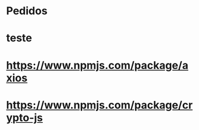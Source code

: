 # Pedidos

# teste

# https://www.npmjs.com/package/axios

# https://www.npmjs.com/package/crypto-js
